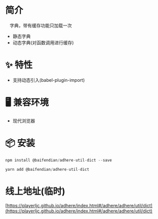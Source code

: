 # 简介
&ensp;&ensp;字典，带有缓存功能只加载一次
- 静态字典
- 动态字典(对函数调用进行缓存)

# ✨ 特性
- 支持动态引入(babel-plugin-import)

# 🖥 兼容环境
- 现代浏览器

# 📦 安装
```javascript
npm install @baifendian/adhere-util-dict --save
``` 

```javascript
yarn add @baifendian/adhere-util-dict
```

# 线上地址(临时)
[https://playerljc.github.io/adhere/index.html#/adhere/adhere/util/dict](https://playerljc.github.io/adhere/index.html#/adhere/adhere/util/dict)



